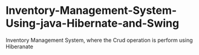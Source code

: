 # Inventory-Management-System-Using-java-Hibernate-and-Swing
Inventory Management System, where the Crud operation is perform using Hiberanate
